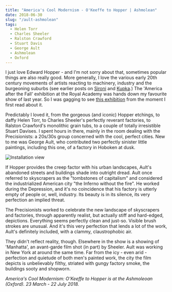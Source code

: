 ```yaml
---
title: "America's Cool Modernism - O'Keeffe to Hopper | Ashmolean"
date: 2018-06-30
slug: "/ault-ashmolean"
tags:
  - Helen Torr
  - Charles Sheeler
  - Ralston Crawford
  - Stuart Davis
  - George Ault
  - Ashmolean
  - Oxford
---
```


I just love Edward Hopper - and I'm not sorry about that, sometimes popular things are also really good. More generally, I love the various early 20th century movements of artists reacting to machinery, industry and the burgeoning suburbs (see earlier posts on [Sironi](http://artangled.com/2018/02/18/sironi-estorick/) and [Kupka](http://artangled.com/2018/06/03/kupka-grand-palais/).) The 'America after the Fall' exhibition at the Royal Academy was hands down my favourite show of last year. So I was gagging to see [this exhibition](https://www.ashmolean.org/americascoolmodernism) from the moment I first read about it.

Predictably I loved it, from the gorgeous (and iconic) Hopper etchings, to daffy Helen Torr, to Charles Sheeler's perfectly reverant factories, to Ralston Crawford's monolithic grain tubs, to a couple of totally irresistible Stuart Davises. I spent hours in there, mainly in the room dealing with the Precisionists: a 20s/30s group concerned with the cool, perfect cities. New to me was George Ault, who contributed two perfectly sinister little paintings, including this one, of a factory in Hoboken at dusk.

![Installation view](/ault-ashmolean.jpg)

If Hopper provides the creep factor with his urban landscapes, Ault's abandoned streets and buildings shade into outright dread. Ault once referred to skyscrapers as the "tombstones of capitalism" and considered the industrialized American city "the Inferno without the fire". He worked during the Depression, and it's no coincidence that his factory is utterly empty of people or, well, industry. Its beauty is in its silence, its very perfection an implied threat.

The Precisionists worked to celebrate the new landscape of skyscrapers and factories, through apparently realist, but actually stiff and hard-edged, depictions. Everything seems perfectly clean and just-so. Visible brush strokes are unusual. And it's this very perfection that lends a lot of the work, Ault's definitely included, with a clammy, claustrophobic air.

They didn't reflect reality, though. Elsewhere in the show is a showing of 'Manhatta', an avant-garde film shot (in part) by Sheeler. Ault was working in New York at around the same time. Far from the icy - even arid - perfection and quietude of both men's painted work, the city the film depicts is unbelievably filthy, striated with gungy factory smoke, the buildings sooty and shopworn.

*America's Cool Modernism: O'Keeffe to Hopper is at the Ashmoleoan (Oxford). 23 March - 22 July 2018.*
